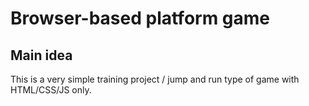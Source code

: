 # Browser-based platform game

## Main idea

This is a very simple training project / jump and run type of game with HTML/CSS/JS only.
